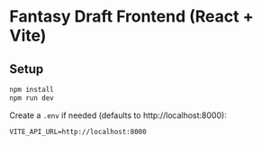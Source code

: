 # Fantasy Draft Frontend (React + Vite)

## Setup

```bash
npm install
npm run dev
```

Create a `.env` if needed (defaults to http://localhost:8000):

```
VITE_API_URL=http://localhost:8000
```
